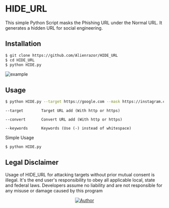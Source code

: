 # HIDE_URL
This simple Python Script masks the Phishing URL under the Normal URL. It generates a hidden URL for social engineering.

## Installation

```bash
$ git clone https://github.com/Alienrazor/HIDE_URL
$ cd HIDE_URL
$ python HIDE.py
```

![example](sample.ng)

## Usage

```bash
$ python HIDE.py --target https://google.com --mask https://instagram.com --keywords free-likes
```

```log
--target        Target URL add (With http or https)

--convert       Convert URL add (With http or https)

--keywords      Keywords (Use (-) instead of whitespace)
```

Simple Usage

```bash
$ python HIDE.py 
```

## Legal Disclaimer

Usage of HIDE_URL for attacking targets without prior mutual consent is illegal. It's the end user's responsibility to obey all applicable local, state and federal laws. Developers assume no liability and are not responsible for any misuse or damage caused by this program


<p align="center">
<a href="https://github.com/Alienrazor"><img title="Author" src="https://img.shields.io/badge/Author-Alienrazor-red.svg?style=for-the-badge&logo=github"></a>

</p>

